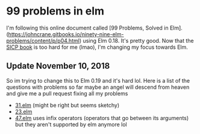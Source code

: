# 99 problems in elm

I'm following this online document called [99 Problems, Solved in Elm].(https://johncrane.gitbooks.io/ninety-nine-elm-problems/content/p/p04.html) using Elm 0.18. It's pretty good. Now that the [SICP book](http://sarabander.github.io/sicp/html/) is too hard for me (lmao), I'm changing my focus towards Elm.

## Update November 10, 2018

So im trying to change this to Elm 0.19 and it's hard lol. Here is a list of the questions with problems so far maybe an angel will descend from heaven and give me a pull request fixing all my problems

* [31.elm](src/31.elm) (might be right but seems sketchy)
* [23.elm](src/23.elm)
* [47.elm](src/47-DEPRECATED.elm) uses infix operators (operators that go between its arguments) but they aren't supported by elm anymore lol